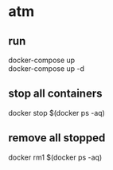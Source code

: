 # atm

## run  
docker-compose up  
docker-compose up -d  

## stop all containers  
docker stop $(docker ps -aq)  
## remove all stopped  
docker rm1 $(docker ps -aq)  
